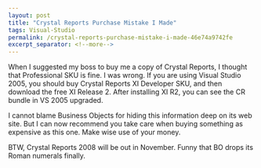 ```yaml
---
layout: post
title: "Crystal Reports Purchase Mistake I Made"
tags: Visual-Studio
permalink: /crystal-reports-purchase-mistake-i-made-46e74a9742fe
excerpt_separator: <!--more-->
---
```

When I suggested my boss to buy me a copy of Crystal Reports, I thought that Professional SKU is fine. I was wrong. If you are using Visual Studio 2005, you should buy Crystal Reports XI Developer SKU, and then download the free XI Release 2. After installing XI R2, you can see the CR bundle in VS 2005 upgraded.

I cannot blame Business Objects for hiding this information deep on its web site. But I can now recommend you take care when buying something as expensive as this one. Make wise use of your money.

BTW, Crystal Reports 2008 will be out in November. Funny that BO drops its Roman numerals finally.
<!--more-->
